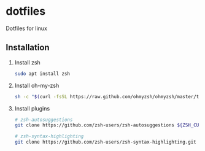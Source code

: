 # dotfiles
Dotfiles for linux

## Installation
1. Install zsh
    ```bash
    sudo apt install zsh
    ```

2. Install oh-my-zsh
    ```bash
    sh -c "$(curl -fsSL https://raw.github.com/ohmyzsh/ohmyzsh/master/tools/install.sh)"
    ```

3. Install plugins
    ```bash
    # zsh-autosuggestions
    git clone https://github.com/zsh-users/zsh-autosuggestions ${ZSH_CUSTOM:-~/.oh-my-zsh/custom}/plugins/zsh-autosuggestions

    # zsh-syntax-highlighting
    git clone https://github.com/zsh-users/zsh-syntax-highlighting.git ${ZSH_CUSTOM:-~/.oh-my-zsh/custom}/plugins/zsh-syntax-highlighting
    ```

